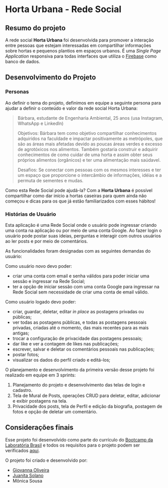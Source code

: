 # Horta Urbana - Rede Social 

## Resumo do projeto

A rede social **Horta Urbana** foi desenvolvida para promover a interação entre pessoas que estejam interessadas em compartilhar informações sobre hortas e pequenos plantios em espaços urbanos. É uma _Single Page Application_ responsiva para todas interfaces que utiliza o [Firebase](https://firebase.google.com/docs/database) como banco de dados.

## Desenvolvimento do Projeto

### Personas

Ao definir o tema do projeto, definimos em equipe a seguinte persona para ajudar a definir o conteúdo e valor da rede social Horta Urbana:

>Bárbara, estudante de Engenharia Ambiental, 25 anos (usa Instagram, WhatsApp e LinkedIn)
>
>Objetivos: 
>Bárbara tem como objetivo compartilhar conhecimentos adquiridos na faculdade e impactar positivamente as metrópoles, que são as áreas mais afetadas devido as poucas áreas verdes e excesso de agrotóxicos nos alimentos. Também gostaria construir e adquirir conhecimentos de como cuidar de uma horta e assim obter seus próprios alimentos (orgânicos) e ter uma alimentação mais saúdavel. 
>
>Desafios: 
>Se conectar com pessoas com os mesmos interesses e ter um espaço que proporcione o intercâmbio de informações, idéias e a permuta de sementes e mudas.
>

Como esta Rede Social pode ajudá-la? Com a **Horta Urbana** é possível compartilhar como dar início a hortas caseiras para quem ainda não começou e dicas para os que já estão familiarizados com esses hábitos! 

### Histórias de Usuário

Esta aplicação é uma Rede Social onde o usuário pode ingressar criando uma conta na aplicação ou por meio de uma conta Google. Ao fazer login o usuário pode postar suas ideias, perguntas e interagir com outros usuários ao ler posts e por meio de comentários.

As funcionalidades foram designadas com as seguintes demandas do usuário:

Como usuário novo devo poder: 
* criar uma conta com email e senha válidos para poder iniciar uma sessão e ingressar na Rede Social;
* ter a opção de iniciar sessão com uma conta Google para ingressar na Rede Social sem necessidade de criar uma conta de email válido.
    
Como usuário logado devo poder:
* criar, guardar, deletar, editar _in place_ as postagens privadas ou públicas;
* ver todas as postagens públicas, e todas as postagens pessoais privadas, criadas até o momento, das mais recentes para as mais antigas;
* trocar a configuração de privacidade das postagens pessoais;
* dar like e ver a contagem de likes nas publicações;
* escrever, salvar e deletar os comentários pessoais nas publicações;
* postar fotos;
* visualizar os dados do perfil criado e editá-los;

O planejamento e desenvolvimento da primeira versão desse projeto foi realizado em equipe em 3 sprints:
1. Planejamento do projeto e desenvolvimento das telas de login e cadastro.
2. Tela de Mural de Posts, operações CRUD para deletar, editar, adicionar e exibir postagens na tela. 
3. Privacidade dos posts, tela de Perfil e edição da biografia, postagem de fotos e opção de deletar um comentário.

## Considerações finais

Esse projeto foi desenvolvido como parte do currículo do [Bootcamp da Laboratória Brasil](https://www.laboratoria.la/br) e todos os requisitos para o projeto podem ser verificados [aqui](https://github.com/Laboratoria/SAP003-social-network).

O projeto foi criado e desenvolvido por:
* [Giovanna Oliveira](https://github.com/GioLeme)
* [Juanita Solano](https://github.com/juhsolano)
* Mônica Sousa